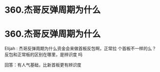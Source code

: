 # 360.杰哥反弹周期为什么

# 360.杰哥反弹周期为什么

Elijah : 杰哥反弹周期为什么资金会来做首板反包啊，正常拉 个首板不一样的么？反包和正常板的区别在哪里，是辨识度 吗

回答：有人气基础，比新首板更有辨识度